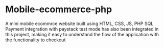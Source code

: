 # Mobile-ecommerce-php
A mini mobile ecommrce website built using HTML, CSS, JS, PHP SQL
Payment integration with paystack test mode has also been integrated in this project,
making it easy to understand the flow of the application with the functionality to checkout
